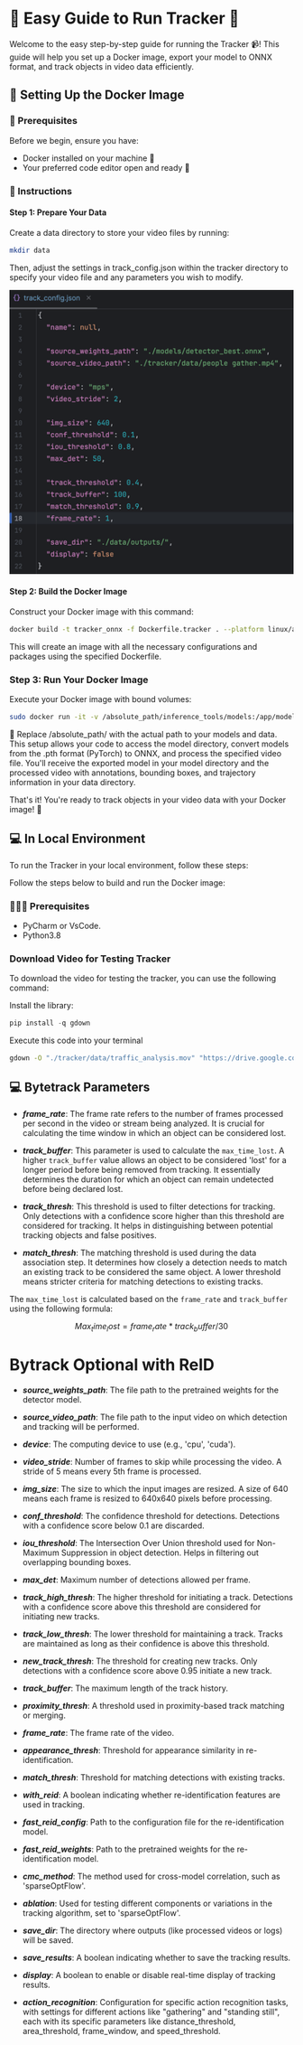 # 📘 Easy Guide to Run Tracker 🚀

Welcome to the easy step-by-step guide for running the Tracker 📹! This guide will help you set up a Docker image, export your model to ONNX format, and track objects in video data efficiently.

## 🐳 Setting Up the Docker Image
### 🧰 Prerequisites 
Before we begin, ensure you have:
- Docker installed on your machine 🐋
- Your preferred code editor open and ready 📝

### 🚀 Instructions
#### Step 1: Prepare Your Data
Create a data directory to store your video files by running:
  ```bash
  mkdir data
  ```
Then, adjust the settings in track_config.json within the tracker directory to specify your video file and any parameters you wish to modify.

![track_config.json](./utils/config_img.png)
#### Step 2: Build the Docker Image
Construct your Docker image with this command:
  ```bash
  docker build -t tracker_onnx -f Dockerfile.tracker . --platform linux/amd64
  ```
This will create an image with all the necessary configurations and packages using the specified Dockerfile.

### Step 3: Run Your Docker Image
Execute your Docker image with bound volumes:

  ```bash
  sudo docker run -it -v /absolute_path/inference_tools/models:/app/models -v /absolute_path/tracker/data:/app/data tracker_onnx
  ```
🔁 Replace /absolute_path/ with the actual path to your models and data. This setup allows your code to access the model directory, convert models from the .pth format (PyTorch) to ONNX, and process the specified video file. You'll receive the exported model in your model directory and the processed video with annotations, bounding boxes, and trajectory information in your data directory.


That's it! You're ready to track objects in your video data with your Docker image! 🎉


## 💻 In Local Environment
To run the Tracker in your local environment, follow these steps:

Follow the steps below to build and run the Docker image:
### 👨🏽‍💻 Prerequisites 
- PyCharm or VsCode.
- Python3.8
### Download Video for Testing Tracker
To download the video for testing the tracker, you can use the following command:


Install the library:
```python
pip install -q gdown 
```
Execute this code into your terminal
```bash
gdown -O "./tracker/data/traffic_analysis.mov" "https://drive.google.com/uc?id=1qadBd7lgpediafCpL_yedGjQPk-FLK-W"
```

## 💻 Bytetrack Parameters

- ***frame_rate***: The frame rate refers to the number of frames processed per second in the video or stream being analyzed. It is crucial for calculating the time window in which an object can be considered lost.

- ***track_buffer***: This parameter is used to calculate the `max_time_lost`. A higher `track_buffer` value allows an object to be considered 'lost' for a longer period before being removed from tracking. It essentially determines the duration for which an object can remain undetected before being declared lost.

- ***track_thresh***: This threshold is used to filter detections for tracking. Only detections with a confidence score higher than this threshold are considered for tracking. It helps in distinguishing between potential tracking objects and false positives.

- ***match_thresh***: The matching threshold is used during the data association step. It determines how closely a detection needs to match an existing track to be considered the same object. A lower threshold means stricter criteria for matching detections to existing tracks.

The `max_time_lost` is calculated based on the `frame_rate` and `track_buffer` using the following formula:
```math
Max_time_lost = frame_rate * track_buffer / 30
 ```

# Bytrack Optional with ReID
- ***source_weights_path***: The file path to the pretrained weights for the detector model.

- ***source_video_path***: The file path to the input video on which detection and tracking will be performed.

- ***device***: The computing device to use (e.g., 'cpu', 'cuda').

- ***video_stride***: Number of frames to skip while processing the video. A stride of 5 means every 5th frame is processed.

- ***img_size***: The size to which the input images are resized. A size of 640 means each frame is resized to 640x640 pixels before processing.

- ***conf_threshold***: The confidence threshold for detections. Detections with a confidence score below 0.1 are discarded.

- ***iou_threshold***: The Intersection Over Union threshold used for Non-Maximum Suppression in object detection. Helps in filtering out overlapping bounding boxes.

- ***max_det***: Maximum number of detections allowed per frame.

- ***track_high_thresh***: The higher threshold for initiating a track. Detections with a confidence score above this threshold are considered for initiating new tracks.

- ***track_low_thresh***: The lower threshold for maintaining a track. Tracks are maintained as long as their confidence is above this threshold.

- ***new_track_thresh***: The threshold for creating new tracks. Only detections with a confidence score above 0.95 initiate a new track.

- ***track_buffer***: The maximum length of the track history.

- ***proximity_thresh***: A threshold used in proximity-based track matching or merging.

- ***frame_rate***: The frame rate of the video.

- ***appearance_thresh***: Threshold for appearance similarity in re-identification.

- ***match_thresh***: Threshold for matching detections with existing tracks.

- ***with_reid***: A boolean indicating whether re-identification features are used in tracking.

- ***fast_reid_config***: Path to the configuration file for the re-identification model.

- ***fast_reid_weights***: Path to the pretrained weights for the re-identification model.

- ***cmc_method***: The method used for cross-model correlation, such as 'sparseOptFlow'.

- ***ablation***: Used for testing different components or variations in the tracking algorithm, set to 'sparseOptFlow'.

- ***save_dir***: The directory where outputs (like processed videos or logs) will be saved.

- ***save_results***: A boolean indicating whether to save the tracking results.

- ***display***: A boolean to enable or disable real-time display of tracking results.

- ***action_recognition***: Configuration for specific action recognition tasks, with settings for different actions like "gathering" and "standing still", each with its specific parameters like distance_threshold, area_threshold, frame_window, and speed_threshold.